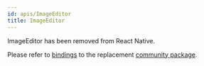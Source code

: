 ```yaml
---
id: apis/ImageEditor
title: ImageEditor
---
```


ImageEditor has been removed from React Native.

Please refer to [bindings](https://github.com/reason-react-native/image-editor)
to the replacement
[community package](https://github.com/react-native-community/react-native-image-editor).
